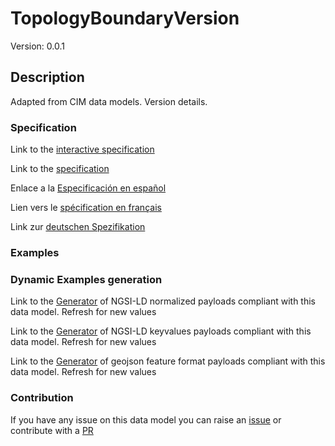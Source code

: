 # TopologyBoundaryVersion
Version: 0.0.1

## Description 

Adapted from CIM data models. Version details.
### Specification

Link to the [interactive specification](https://swagger.lab.fiware.org/?url=https://github.com/smart-data-models/dataModel.EnergyCIM/blob/master/TopologyBoundaryVersion/swagger.yaml)

Link to the [specification](https://github.com/smart-data-models/dataModel.EnergyCIM/blob/master/TopologyBoundaryVersion/doc/spec.md)

Enlace a la [Especificación en español](https://github.com/smart-data-models/dataModel.EnergyCIM/blob/master/TopologyBoundaryVersion/doc/spec_ES.md)

Lien vers le [spécification en français](https://github.com/smart-data-models/dataModel.EnergyCIM/blob/master/TopologyBoundaryVersion/doc/spec_FR.md)

Link zur [deutschen Spezifikation](https://github.com/smart-data-models/dataModel.EnergyCIM/blob/master/TopologyBoundaryVersion/doc/spec_DE.md)
### Examples
### Dynamic Examples generation

Link to the [Generator](https://smartdatamodels.org/extra/ngsi-ld_generator.php?schemaUrl=https://raw.githubusercontent.com/smart-data-models/dataModel.EnergyCIM/master/TopologyBoundaryVersion/schema.json&email=info@smartdatamodels.org) of NGSI-LD normalized payloads compliant with this data model. Refresh for new values

Link to the [Generator](https://smartdatamodels.org/extra/ngsi-ld_generator_keyvalues.php?schemaUrl=https://raw.githubusercontent.com/smart-data-models/dataModel.EnergyCIM/master/TopologyBoundaryVersion/schema.json&email=info@smartdatamodels.org) of NGSI-LD keyvalues payloads compliant with this data model. Refresh for new values

Link to the [Generator](https://smartdatamodels.org/extra/geojson_features_generator_v1.0.php?schemaUrl=https://raw.githubusercontent.com/smart-data-models/dataModel.EnergyCIM/master/TopologyBoundaryVersion/schema.json&email=info@smartdatamodels.org) of geojson feature format payloads compliant with this data model. Refresh for new values
### Contribution

 If you have any issue on this data model you can raise an [issue](https://github.com/smart-data-models/dataModel.EnergyCIM/issues)  or contribute with a [PR](https://github.com/smart-data-models/dataModel.EnergyCIM/pulls)